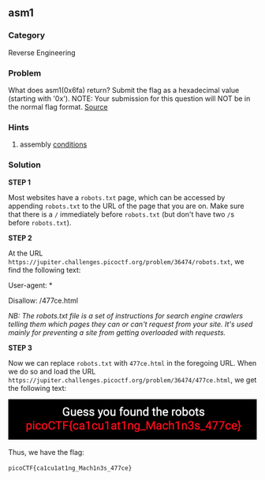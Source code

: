 ## asm1
### Category
Reverse Engineering
### Problem
What does asm1(0x6fa) return? Submit the flag as a hexadecimal value (starting with '0x'). NOTE: Your submission for this question will NOT be in the normal flag format. [Source](misc_files/test.S)
### Hints
1) assembly [conditions](https://www.tutorialspoint.com/assembly_programming/assembly_conditions.htm)
### Solution

**STEP 1**

Most websites have a ```robots.txt``` page, which can be accessed by appending ```robots.txt``` to the URL of the page that you are on. Make sure that there is a ```/``` immediately before ```robots.txt``` (but don't have two ```/```s before ```robots.txt```).

**STEP 2**

At the URL ```https://jupiter.challenges.picoctf.org/problem/36474/robots.txt```, we find the following text:

User-agent: *

Disallow: /477ce.html

*NB: The robots.txt file is a set of instructions for search engine crawlers telling them which pages they can or can't request from your site. It's used mainly for preventing a site from getting overloaded with requests.*

**STEP 3**

Now we can replace ```robots.txt``` with ```477ce.html``` in the foregoing URL. When we do so and load the URL ```https://jupiter.challenges.picoctf.org/problem/36474/477ce.html```, we get the following text:

![The image isn't displaying, so I'll just tell you the flag here: picoCTF{ca1cu1at1ng_Mach1n3s_477ce}](./img/robots_img.png "ROBOT ROCK")

Thus, we have the flag:

```picoCTF{ca1cu1at1ng_Mach1n3s_477ce}```
